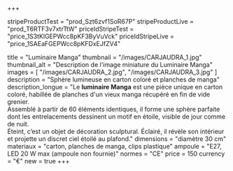 +++

stripeProductTest = "prod_Szt6zvf1SoR67P"
stripeProductLive = "prod_T6RTF3v7xtrTtW"
priceIdStripeTest = "price_1S3tKlGEPWcc8pKF3ByVuVck"
priceIdStripeLive = "price_1SAEaFGEPWcc8pKFDxEJfZV4"

title = "Luminaire Manga"
thumbnail = "/images/CARJAUDRA_1.jpg"
thumbnail_alt = "Description de l'image miniature du Luminaire Manga"
images = [
  "/images/CARJAUDRA_2.jpg",
  "/images/CARJAUDRA_3.jpg"
]
description = "Sphère lumineuse en carton coloré et planches de manga"
description_longue = "Le <b>luminaire Manga</b> est une pièce unique en carton coloré, habillée de planches d'un vieux manga récupéré en fin de vide grenier.<br>Assemblé à partir de 60 éléments identiques, il forme une sphère parfaite dont les entrelacements dessinent un motif en étoile, visible de jour comme de nuit.<br>Éteint, c’est un objet de décoration sculptural. Éclairé, il révèle son intérieur et projette un discret ciel étoilé au plafond."
dimensions = "diamètre 30 cm"
materiaux = "carton, planches de manga, clips plastique"
ampoule = "E27, LED 20 W max (ampoule non fournie)"
normes = "CE"
price = 150
currency = "€"
new = true
+++
